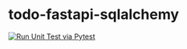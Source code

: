 # todo-fastapi-sqlalchemy

[![Run Unit Test via Pytest](https://github.com/lukmiik/todo-fastapi-sqlalchemy/actions/workflows/run_test.yml/badge.svg)](https://github.com/lukmiik/todo-fastapi-sqlalchemy/actions/workflows/run_test.yml)
